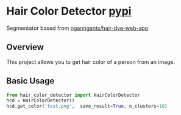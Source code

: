 

# Hair Color Detector [pypi](https://pypi.org/project/hair-color-detector/)

Segmentator based from [nganngants/hair-dye-web-app](https://github.com/nganngants/hair-dye-web-app)

## Overview

This project allows you to get hair color of a person from an image. 

Basic Usage
-----------

```python
from hair_color_detector import HairColorDetector
hcd = HairColorDetector()
hcd.get_color('test.png',  save_result=True, n_clusters=10)
```